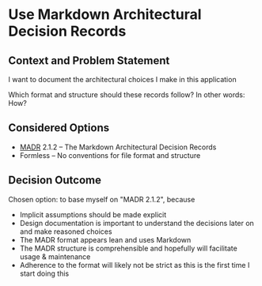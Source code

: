 # Use Markdown Architectural Decision Records

## Context and Problem Statement

I want to document the architectural choices I make in this application

Which format and structure should these records follow? In other words: How?

## Considered Options

* [MADR](https://adr.github.io/madr/) 2.1.2 – The Markdown Architectural Decision Records
* Formless – No conventions for file format and structure

## Decision Outcome

Chosen option: to base myself on "MADR 2.1.2", because

* Implicit assumptions should be made explicit
* Design documentation is important to understand the decisions later on and make reasoned choices
* The MADR format appears lean and uses Markdown
* The MADR structure is comprehensible and hopefully will facilitate usage & maintenance
* Adherence to the format will likely not be strict as this is the first time I start doing this
